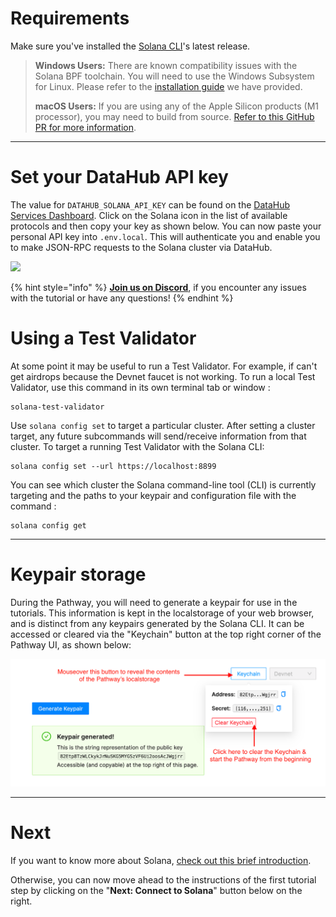 # Requirements

Make sure you've installed the [Solana CLI](https://docs.solana.com/cli/install-solana-cli-tools)'s latest release.

> **Windows Users:** There are known compatibility issues with the Solana BPF toolchain. You will need to use the Windows Subsystem for Linux. Please refer to the [installation guide](https://docs.figment.io/network-documentation/extra-guides/solana-setup-for-windows) we have provided. 
>
> **macOS Users:** If you are using any of the Apple Silicon products (M1 processor), you may need to build from source. [Refer to this GitHub PR for more information](https://github.com/solana-labs/solana/pull/16346/).

---------------------------

# Set your DataHub API key

The value for `DATAHUB_SOLANA_API_KEY` can be found on the [DataHub Services Dashboard](https://datahub.figment.io/services/solana). Click on the Solana icon in the list of available protocols and then copy your key as shown below. You can now paste your personal API key into `.env.local`. This will authenticate you and enable you to make JSON-RPC requests to the Solana cluster via DataHub.

![](../../../.gitbook/assets/solana-setup-00.gif)

{% hint style="info" %}
[**Join us on Discord**](https://figment.io/devchat), if you encounter any issues with the tutorial or have any questions!
{% endhint %}

# Using a Test Validator

At some point it may be useful to run a Test Validator. For example, if can't get airdrops because the Devnet faucet is not working. To run a local Test Validator, use this command in its own terminal tab or window :

```text
solana-test-validator
``` 

Use `solana config set` to target a particular cluster. After setting a cluster target, any future subcommands will send/receive information from that cluster. To target a running Test Validator with the Solana CLI:

```text
solana config set --url https://localhost:8899
```

You can see which cluster the Solana command-line tool (CLI) is currently targeting and the paths to your keypair and configuration file with the command :

```text
solana config get
```

---------------------------

# Keypair storage

During the Pathway, you will need to generate a keypair for use in the tutorials. This information is kept in the localstorage of your web browser, and is distinct from any keypairs generated by the Solana CLI. It can be accessed or cleared via the "Keychain" button at the top right corner of the Pathway UI, as shown below:

![](../assets/solana/solana-localstorage.png)

---------------------------

# Next

If you want to know more about Solana, [check out this brief introduction](./solana-101.md).

Otherwise, you can now move ahead to the instructions of the first tutorial step by clicking on the "**Next: Connect to Solana**" button below on the right.
